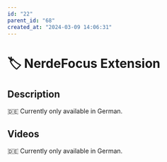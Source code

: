 ```yaml
---
id: "22"
parent_id: "68"
created_at: "2024-03-09 14:06:31"
---
```


# 🏷️ NerdeFocus Extension

## Description

🇩🇪 Currently only available in German.

## Videos

🇩🇪 Currently only available in German.
